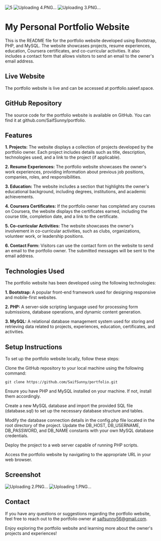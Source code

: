 ![5](https://github.com/SaifSunny/portfolio/assets/72490093/4f5fe864-fd13-41ba-908f-cf7aae1e4841)
![Uploading 4.PNG…]()
![Uploading 3.PNG…]()
# My Personal Portfolio Website

This is the README file for the portfolio website developed using Bootstrap, PHP, and MySQL. The website showcases projects, resume experiences, education, Coursera certificates, and co-curricular activities. It also includes a contact form that allows visitors to send an email to the owner's email address.

## Live Website
The portfolio website is live and can be accessed at portfolio.saieef.space.

## GitHub Repository
The source code for the portfolio website is available on GitHub. You can find it at github.com/SaifSunny/portfolio.

## Features
  **1. Projects:** The website displays a collection of projects developed by the portfolio owner. Each project includes details such as title, description, technologies used, and a link to the project (if applicable).
  
  **2. Resume Experiences:** The portfolio website showcases the owner's work experiences, providing information about previous job positions, companies, roles, and responsibilities.
  
  **3. Education:** The website includes a section that highlights the owner's educational background, including degrees, institutions, and academic achievements.
  
  **4. Coursera Certificates:** If the portfolio owner has completed any courses on Coursera, the website displays the certificates earned, including the course title, completion date, and a link to the certificate.
  
  **5. Co-curricular Activities:** The website showcases the owner's involvement in co-curricular activities, such as clubs, organizations, volunteer work, or leadership positions.
  
  **6. Contact Form:** Visitors can use the contact form on the website to send an email to the portfolio owner. The submitted messages will be sent to the email address.

## Technologies Used
The portfolio website has been developed using the following technologies:

  **1. Bootstrap:** A popular front-end framework used for designing responsive and mobile-first websites.
  
  **2. PHP:** A server-side scripting language used for processing form submissions, database operations, and dynamic content generation.
  
  **3. MySQL:** A relational database management system used for storing and retrieving data related to projects, experiences, education, certificates, and activities.

## Setup Instructions
  To set up the portfolio website locally, follow these steps:
  
  Clone the GitHub repository to your local machine using the following command:
  
  ``` git clone https://github.com/SaifSunny/portfolio.git ```
  
  Ensure you have PHP and MySQL installed on your machine. If not, install them accordingly.
  
  Create a new MySQL database and import the provided SQL file (database.sql) to set up the necessary database structure and tables.
  
  Modify the database connection details in the config.php file located in the root directory of the project. Update the DB_HOST, DB_USERNAME, DB_PASSWORD, and DB_NAME constants with your own MySQL database credentials.
  
  Deploy the project to a web server capable of running PHP scripts.
  
  Access the portfolio website by navigating to the appropriate URL in your web browser.
## Screenshot
![Uploading 2.PNG…]()
![Uploading 1.PNG…]()

## Contact
If you have any questions or suggestions regarding the portfolio website, feel free to reach out to the portfolio owner at saifsunny56@gmail.com.

Enjoy exploring the portfolio website and learning more about the owner's projects and experiences!
